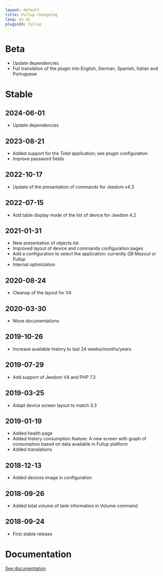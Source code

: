 ```yaml
---
layout: default
title: Fullup changelog
lang: en_US
pluginId: fullup
---
```


# Beta

- Update dependencies
- Full translation of the plugin into English, German, Spanish, Italian and Portuguese

# Stable

## 2024-06-01

- Update dependencies

## 2023-08-21

- Added support for the *Total* application; see plugin configuration
- Improve password fields

## 2022-10-17

- Update of the presentation of commands for Jeedom v4.3

## 2022-07-15

- Add table display mode of the list of device for Jeedom 4.2

## 2021-01-31

- New presentation of objects list
- Improved layout of device and commands configuration pages
- Add a configuration to select the application: currently *Q8 Mazout* or *Fullup*
- Internal optimization

## 2020-08-24

- Cleanup of the layout for V4

## 2020-03-30

- Move documentations

## 2019-10-26

- Increase available history to last 24 weeks/months/years

## 2019-07-29

- Add support of Jeedom V4 and PHP 7.3

## 2019-03-25

- Adapt device screen layout to match 3.3

## 2019-01-19

- Added health page
- Added history consumption feature: A new screen with graph of consumption based on data available in Fullup platform
- Added translations

## 2018-12-13

- Added devices image in configuration

## 2018-09-26

- Added total volume of tank information in Volume command

## 2018-09-24

- First stable release

# Documentation

[See documentation]({{site.baseurl}}/{{page.pluginId}}/{{page.lang}})

